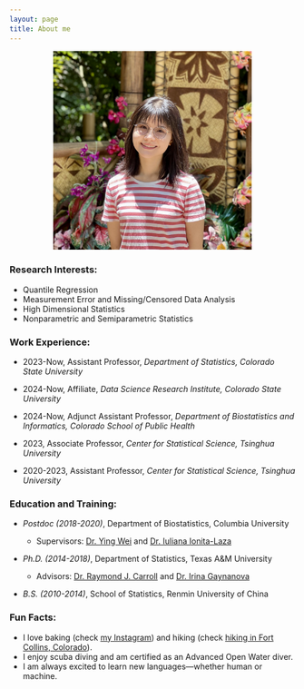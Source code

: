 ```yaml
---
layout: page
title: About me
---
```


<div align="center">
  <img src="/img/TianyingWang.jpg" alt="" width="350">
</div>

### Research Interests:
   - Quantile Regression
   - Measurement Error and Missing/Censored Data Analysis
   - High Dimensional Statistics
   - Nonparametric and Semiparametric Statistics

### Work Experience:

   - 2023-Now, Assistant Professor, _Department of Statistics, Colorado State University_
     
   - 2024-Now, Affiliate, _Data Science Research Institute, Colorado State University_
     
   - 2024-Now, Adjunct Assistant Professor, _Department of Biostatistics and Informatics, Colorado School of Public Health_
   
   - 2023, Associate Professor, _Center for Statistical Science, Tsinghua University_
        
   - 2020-2023, Assistant Professor, _Center for Statistical Science, Tsinghua University_         
       

### Education and Training:

   - _Postdoc (2018-2020)_, Department of Biostatistics, Columbia University
     - Supervisors: [Dr. Ying Wei](https://yingweistat.com/) and [Dr. Iuliana Ionita-Laza](http://www.columbia.edu/~ii2135/)

       
   - _Ph.D. (2014-2018)_, Department of Statistics, Texas A&M University   
       - Advisors: [Dr. Raymond J. Carroll](https://www.stat.tamu.edu/~carroll/) and [Dr. Irina Gaynanova](https://irinagain.github.io/)       

         
   - _B.S. (2010-2014)_, School of Statistics, Renmin University of China  

 
### Fun Facts:

  - I love baking (check [my Instagram](https://tianyingw.github.io/Instagram/)) and hiking (check [hiking in Fort Collins, Colorado](https://tianyingw.github.io/hiking/)).  
  - I enjoy scuba diving and am certified as an Advanced Open Water diver.
  - I am always excited to learn new languages—whether human or machine.

 


